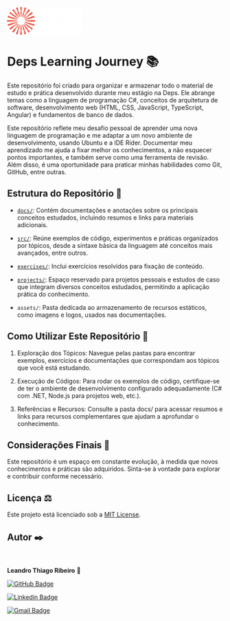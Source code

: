 ![Logo do Projeto](assets/logo-deps-white.webp) 

# Deps Learning Journey 📚


Este repositório foi criado para organizar e armazenar todo o material de estudo e prática desenvolvido durante meu estágio na Deps. Ele abrange temas como a linguagem de programação C#, conceitos de arquitetura de software, desenvolvimento web (HTML, CSS, JavaScript, TypeScript, Angular) e fundamentos de banco de dados.

Este repositório reflete meu desafio pessoal de aprender uma nova linguagem de programação e me adaptar a um novo ambiente de desenvolvimento, usando Ubuntu e a IDE Rider. Documentar meu aprendizado me ajuda a fixar melhor os conhecimentos, a não esquecer pontos importantes, e também serve como uma ferramenta de revisão. Além disso, é uma oportunidade para praticar minhas habilidades como Git, GitHub, entre outras.

## Estrutura do Repositório 📁

 - [`docs/`](docs/README.md): Contém documentações e anotações sobre os principais conceitos estudados, incluindo resumos e links para materiais adicionais.


 - [`src/`](src/README.md): Reúne exemplos de código, experimentos e práticas organizados por tópicos, desde a sintaxe básica da linguagem até conceitos mais avançados, entre outros.


 - [`exercises/`](exercises/README.md): Inclui exercícios resolvidos para fixação de conteúdo.


 - [`projects/`](projects): Espaço reservado para projetos pessoais e estudos de caso que integram diversos conceitos estudados, permitindo a aplicação prática do conhecimento.


 - `assets/`: Pasta dedicada ao armazenamento de recursos estáticos, como imagens e logos, usados nas documentações.

## Como Utilizar Este Repositório 🧭


1. Exploração dos Tópicos: Navegue pelas pastas para encontrar exemplos, exercícios e documentações que correspondam aos tópicos que você está estudando.


2. Execução de Códigos: Para rodar os exemplos de código, certifique-se de ter o ambiente de desenvolvimento configurado adequadamente (C# com .NET, Node.js para projetos web, etc.).


3. Referências e Recursos: Consulte a pasta docs/ para acessar resumos e links para recursos complementares que ajudam a aprofundar o conhecimento.

## Considerações Finais 📝

Este repositório é um espaço em constante evolução, à medida que novos conhecimentos e práticas são adquiridos. Sinta-se à vontade para explorar e contribuir conforme necessário.

## Licença ⚖️

Este projeto está licenciado sob a [MIT License](LICENSE).

## Autor ✒️

 <img style="border-radius: 50%;" src="https://avatars.githubusercontent.com/u/111009157?s=400&u=ccf989df0bb9cf41495186f2bc0564c1b03b0d4e&v=4" width="100px;" alt=""/>

**Leandro Thiago Ribeiro** 👋

[![GitHub Badge](https://img.shields.io/badge/-LeandroTRibeiro-black?style=flat-square&logo=GitHub&logoColor=white&link=https://github.com/LeandroTRibeiro)](https://github.com/LeandroTRibeiro)

[![Linkedin Badge](https://img.shields.io/badge/-LeandroRibeiro-blue?style=flat-square&logo=Linkedin&logoColor=white&link=https://www.linkedin.com/in/ribeiro-leandro/)](https://www.linkedin.com/in/ribeiro-leandro/)

[![Gmail Badge](https://img.shields.io/badge/-leandrothiago_ribeiro@hotmail.com-c14438?style=flat-square&logo=Gmail&logoColor=white&link=mailto:leandrothiago_ribeiro@hotmail.com)](mailto:leandrothiago_ribeiro@hotmail.com)

